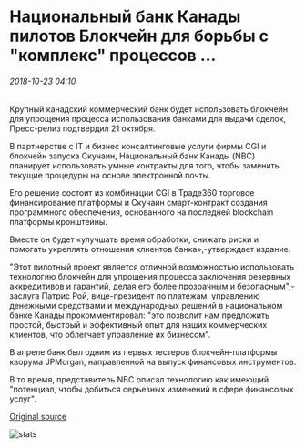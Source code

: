 # Национальный банк Канады пилотов Блокчейн для борьбы с "комплекс" процессов ...

###### 2018-10-23 04:10

Крупный канадский коммерческий банк будет использовать блокчейн для упрощения процесса использования банками для выдачи сделок, Пресс-релиз подтвердил 21 октября.

В партнерстве с IT и бизнес консалтинговые услуги фирмы CGI и блокчейн запуска Скучаин, Национальный банк Канады (NBC) планирует использовать умные контракты для того, чтобы заменить текущие процедуры на основе электронной почты.

Его решение состоит из комбинации CGI в Траде360 торговое финансирование платформы и Скучаин смарт-контракт создания программного обеспечения, основанного на последней blockchain платформы кронштейны.

Вместе он будет «улучшать время обработки, снижать риски и помогать укреплять отношения клиентов банка»,-утверждает издание.

"Этот пилотный проект является отличной возможностью использовать технологию блокчейн для упрощения процесса заключения резервных аккредитивов и гарантий, делая его более прозрачным и безопасным",-заслуга Патрис Рой, вице-президент по платежам, управлению денежными средствами и международных решений в национальном банке Канады прокомментировал: "это позволит нам предложить простой, быстрый и эффективный опыт для наших коммерческих клиентов, что облегчает управление их бизнесом".

В апреле банк был одним из первых тестеров блокчейн-платформы кворума JPMorgan, направленной на выпуск финансовых инструментов.

В то время, представитель NBC описал технологию как имеющий "потенциал, чтобы добиться серьезных изменений в сфере финансовых услуг".

[Original source](https://cointelegraph.com/news/national-bank-of-canada-pilots-blockchain-to-combat-complex-processes)

![stats](https://c.statcounter.com/11760860/0/a89fa40b/1/ "stats")